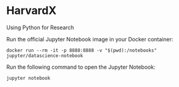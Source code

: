 # HarvardX
Using Python for Research

Run the official Jupyter Notebook image in your Docker container:
	
	docker run --rm -it -p 8888:8888 -v "$(pwd):/notebooks" jupyter/datascience-notebook


Run the following command to open the Jupyter Notebook:
	
	jupyter notebook


